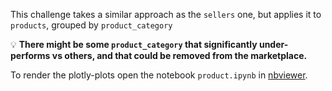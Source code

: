 This challenge takes a similar approach as the `sellers` one, but applies it to `products`, grouped by `product_category`

💡 **There might be some `product_category` that significantly under-performs vs others, and that could be removed from the marketplace.**

To render the plotly-plots open the notebook `product.ipynb` in [nbviewer](https://nbviewer.org/github/christianklausML/olist_data_analysis/blob/master/03-Linear-Regression/Optional-Products/products.ipynb).


